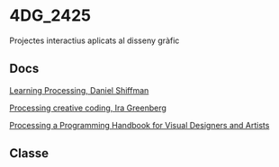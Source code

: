# 4DG_2425
Projectes interactius aplicats al disseny gràfic

## Docs
[Learning Processing, Daniel Shiffman](https://dl.icdst.org/pdfs/files/2aa832587eb6cdf9f2904afbf850eb45.pdf)

[Processing creative coding, Ira Greenberg](https://www.hrenatoh.net/curso/processing/processing_creative_coding.pdf)

[Processing a Programming Handbook for Visual Designers and Artists](https://github.com/Hoalq-0026/Books/blob/master/Processing%20-%20A%20Programming%20Handbook%20for%20Visual%20Designers%20and%20Artists-MIT%20Press-200709.pdf)

## Classe

